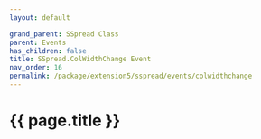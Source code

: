 ```yaml
---
layout: default

grand_parent: SSpread Class
parent: Events
has_children: false
title: SSpread.ColWidthChange Event
nav_order: 16
permalink: /package/extension5/sspread/events/colwidthchange
---
```

# {{ page.title }}
